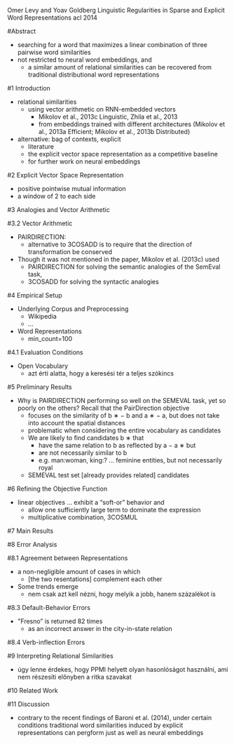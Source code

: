 Omer Levy and Yoav Goldberg
Linguistic Regularities in Sparse and Explicit Word Representations
acl 2014

#Abstract

* searching for a word that maximizes
  a linear combination of three pairwise word similarities
* not restricted to neural word embeddings, and
  * a similar amount of relational similarities can be recovered from
    traditional distributional word representations

#1 Introduction

* relational similarities
  * using vector arithmetic on RNN-embedded vectors
    * Mikolov et al., 2013c Linguistic, Zhila et al., 2013
    * from embeddings trained with different architectures
      (Mikolov et al., 2013a Efficient; Mikolov et al., 2013b Distributed)
* alternative: bag of contexts, explicit
  * literature
  * the explicit vector space representation as a competitive baseline
  * for further work on neural embeddings

#2 Explicit Vector Space Representation

* positive pointwise mutual information
* a window of 2 to each side

#3 Analogies and Vector Arithmetic

#3.2 Vector Arithmetic

* PAIRDIRECTION:
  * alternative to 3COSADD is to require that the 
    direction of transformation be conserved
* Though it was not mentioned in the paper, Mikolov et al. (2013c) used
  * PAIRDIRECTION for solving the semantic analogies of the SemEval task,
  * 3COSADD for solving the syntactic analogies

#4 Empirical Setup

* Underlying Corpus and Preprocessing
  * Wikipedia
  * _..._
* Word Representations
  * min_count=100

#4.1 Evaluation Conditions

* Open Vocabulary
  * azt érti alatta, hogy a keresési tér a teljes szókincs

#5 Preliminary Results

* Why is PAIRDIRECTION performing so well on the SEMEVAL task, yet so poorly on
  the others? Recall that the PairDirection objective 
  * focuses on the similarity of b ∗ − b and a ∗ − a, but 
    does not take into account the spatial distances 
  * problematic when considering the entire vocabulary as candidates
  * We are likely to find candidates b ∗ that 
    * have the same relation to b as reflected by a − a ∗ but 
    * are not necessarily similar to b
    * e.g. man:woman, king:? ... feminine entities, but not necessarily royal
  * SEMEVAL test set [already provides related] candidates

#6 Refining the Objective Function

* linear objectives ... exhibit a “soft-or” behavior and
  * allow one sufficiently large term to dominate the expression
  * multiplicative combination, 3COSMUL

#7 Main Results

#8 Error Analysis

#8.1 Agreement between Representations

* a non-negligible amount of cases in which
  * [the two resentations] complement each other
* Some trends emerge
  * nem csak azt kell nézni, hogy melyik a jobb, hanem százalékot is

#8.3 Default-Behavior Errors

* "Fresno” is returned 82 times
  * as an incorrect answer in the city-in-state relation

#8.4 Verb-inflection Errors

#9 Interpreting Relational Similarities

* úgy lenne érdekes, hogy PPMI helyett olyan hasonlóságot használni, ami nem
  részesíti előnyben a ritka szavakat

#10 Related Work

#11 Discussion

* contrary to the recent findings of Baroni et al. (2014), 
  under certain conditions traditional word similarities induced by explicit
  representations can pergform just as well as neural embeddings

